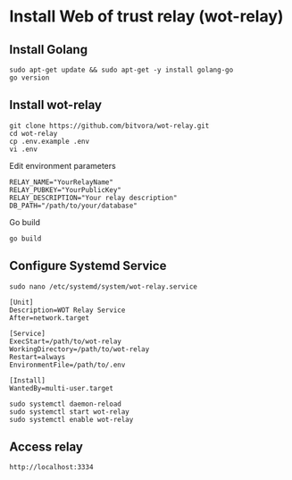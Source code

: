 # Install Web of trust relay (wot-relay)

## Install Golang
~~~
sudo apt-get update && sudo apt-get -y install golang-go
go version
~~~

## Install wot-relay
~~~
git clone https://github.com/bitvora/wot-relay.git
cd wot-relay
cp .env.example .env
vi .env
~~~
Edit environment parameters
~~~
RELAY_NAME="YourRelayName"
RELAY_PUBKEY="YourPublicKey"
RELAY_DESCRIPTION="Your relay description"
DB_PATH="/path/to/your/database"
~~~
Go build
~~~
go build
~~~

## Configure Systemd Service
~~~
sudo nano /etc/systemd/system/wot-relay.service
~~~

~~~
[Unit]
Description=WOT Relay Service
After=network.target

[Service]
ExecStart=/path/to/wot-relay
WorkingDirectory=/path/to/wot-relay
Restart=always
EnvironmentFile=/path/to/.env

[Install]
WantedBy=multi-user.target
~~~
~~~
sudo systemctl daemon-reload
sudo systemctl start wot-relay
sudo systemctl enable wot-relay
~~~

## Access relay
~~~
http://localhost:3334
~~~
